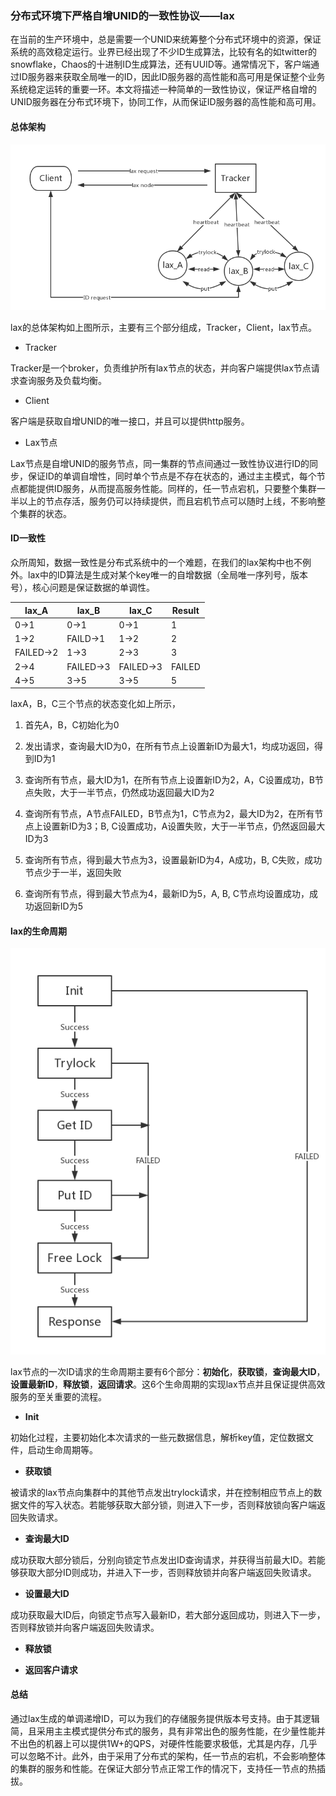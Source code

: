### 分布式环境下严格自增UNID的一致性协议——lax

 在当前的生产环境中，总是需要一个UNID来统筹整个分布式环境中的资源，保证系统的高效稳定运行。业界已经出现了不少ID生成算法，比较有名的如twitter的snowflake，Chaos的十进制ID生成算法，还有UUID等。通常情况下，客户端通过ID服务器来获取全局唯一的ID，因此ID服务器的高性能和高可用是保证整个业务系统稳定运转的重要一环。本文将描述一种简单的一致性协议，保证严格自增的UNID服务器在分布式环境下，协同工作，从而保证ID服务器的高性能和高可用。

#### 总体架构

![lax总体架构](https://raw.githubusercontent.com/alxbean/alxbean.github.io/master/assets/lax/lax%E6%80%BB%E4%BD%93%E6%9E%B6%E6%9E%84.png)

lax的总体架构如上图所示，主要有三个部分组成，Tracker，Client，lax节点。

* Tracker

Tracker是一个broker，负责维护所有lax节点的状态，并向客户端提供lax节点请求查询服务及负载均衡。

* Client

客户端是获取自增UNID的唯一接口，并且可以提供http服务。

* Lax节点

Lax节点是自增UNID的服务节点，同一集群的节点间通过一致性协议进行ID的同步，保证ID的单调自增性，同时单个节点是不存在状态的，通过主主模式，每个节点都能提供ID服务，从而提高服务性能。同样的，任一节点宕机，只要整个集群一半以上的节点存活，服务仍可以持续提供，而且宕机节点可以随时上线，不影响整个集群的状态。

#### ID一致性

众所周知，数据一致性是分布式系统中的一个难题，在我们的lax架构中也不例外。lax中的ID算法是生成对某个key唯一的自增数据（全局唯一序列号，版本号），核心问题是保证数据的单调性。

| lax_A     | lax_B     | lax_C     | Result |
| --------- | --------- | --------- | ------ |
| 0->1      | 0->1      | 0->1      | 1      |
| 1->2      | FAILD->1  | 1->2      | 2      |
| FAILED->2 | 1->3      | 2->3      | 3      |
| 2->4      | FAILED->3 | FAILED->3 | FAILED |
| 4->5      | 3->5      | 3->5      | 5      |

laxA，B，C三个节点的状态变化如上所示，

1. 首先A，B，C初始化为0

2. 发出请求，查询最大ID为0，在所有节点上设置新ID为最大1，均成功返回，得到ID为1

3. 查询所有节点，最大ID为1，在所有节点上设置新ID为2，A，C设置成功，B节点失败，大于一半节点，仍然成功返回最大ID为2

4. 查询所有节点，A节点FAILED，B节点为1，C节点为2，最大ID为2，在所有节点上设置新ID为3；B, C设置成功，A设置失败，大于一半节点，仍然返回最大ID为3

5. 查询所有节点，得到最大节点为3，设置最新ID为4，A成功，B, C失败，成功节点少于一半，返回失败

6. 查询所有节点，得到最大节点为4，最新ID为5，A, B, C节点均设置成功，成功返回新ID为5

#### lax的生命周期

![lax生命周期](https://raw.githubusercontent.com/alxbean/alxbean.github.io/master/assets/lax/lax%E7%94%9F%E5%91%BD%E5%91%A8%E6%9C%9F.png)

lax节点的一次ID请求的生命周期主要有6个部分：**初始化**，**获取锁**，**查询最大ID**，**设置最新ID**，**释放锁**，**返回请求**。这6个生命周期的实现lax节点并且保证提供高效服务的至关重要的流程。

* **Init**

初始化过程，主要初始化本次请求的一些元数据信息，解析key值，定位数据文件，启动生命周期等。

* **获取锁**

被请求的lax节点向集群中的其他节点发出trylock请求，并在控制相应节点上的数据文件的写入状态。若能够获取大部分锁，则进入下一步，否则释放锁向客户端返回失败请求。

* **查询最大ID**

成功获取大部分锁后，分别向锁定节点发出ID查询请求，并获得当前最大ID。若能够获取大部分ID则成功，并进入下一步，否则释放锁并向客户端返回失败请求。

* **设置最大ID**

成功获取最大ID后，向锁定节点写入最新ID，若大部分返回成功，则进入下一步，否则释放锁并向客户端返回失败请求。

* **释放锁**


* **返回客户请求**

#### 总结

通过lax生成的单调递增ID，可以为我们的存储服务提供版本号支持。由于其逻辑简，且采用主主模式提供分布式的服务，具有非常出色的服务性能，在少量性能并不出色的机器上可以提供1W+的QPS，对硬件性能要求极低，尤其是内存，几乎可以忽略不计。此外，由于采用了分布式的架构，任一节点的宕机，不会影响整体的集群的服务和性能。在保证大部分节点正常工作的情况下，支持任一节点的热插拔。